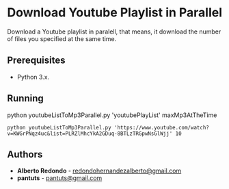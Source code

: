 # Download Youtube Playlist in Parallel

Download a Youtube playlist in paralell, that means, it download the number of files you specified at the same time.

## Prerequisites

* Python 3.x.

## Running

python youtubeListToMp3Parallel.py 'youtubePlayList' maxMp3AtTheTime

```
python youtubeListToMp3Parallel.py 'https://www.youtube.com/watch?v=KWGrPNqz4uc&list=PLRZlMhcYkA2GDuq-8BTLzTRGpwNsGlWjj' 10
```

## Authors

* **Alberto Redondo** - redondohernandezalberto@gmail.com
* **pantuts** - pantuts@gmail.com


